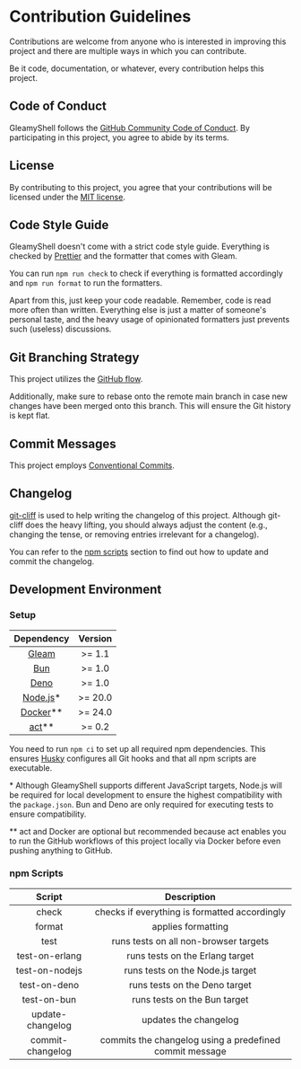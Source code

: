 # Contribution Guidelines

Contributions are welcome from anyone who is interested in improving this project and there are multiple ways in which
you can contribute.

Be it code, documentation, or whatever, every contribution helps this project.

## Code of Conduct

GleamyShell follows the
[GitHub Community Code of Conduct](https://docs.github.com/en/site-policy/github-terms/github-community-code-of-conduct).
By participating in this project, you agree to abide by its terms.

## License

By contributing to this project, you agree that your contributions will be licensed under the
[MIT license](https://github.com/patrik-kuehl/gleamyshell/blob/main/LICENSE.md).

## Code Style Guide

GleamyShell doesn't come with a strict code style guide. Everything is checked by [Prettier](https://prettier.io/) and
the formatter that comes with Gleam.

You can run `npm run check` to check if everything is formatted accordingly and `npm run format` to run the formatters.

Apart from this, just keep your code readable. Remember, code is read more often than written. Everything else is just a
matter of someone's personal taste, and the heavy usage of opinionated formatters just prevents such (useless)
discussions.

## Git Branching Strategy

This project utilizes the [GitHub flow](https://docs.github.com/en/get-started/using-github/github-flow).

Additionally, make sure to rebase onto the remote main branch in case new changes have been merged onto this branch.
This will ensure the Git history is kept flat.

## Commit Messages

This project employs [Conventional Commits](https://www.conventionalcommits.org/en/v1.0.0/).

## Changelog

[git-cliff](https://git-cliff.org/) is used to help writing the changelog of this project. Although git-cliff does the
heavy lifting, you should always adjust the content (e.g., changing the tense, or removing entries irrelevant for a
changelog).

You can refer to the [npm scripts](#npm-scripts) section to find out how to update and commit the changelog.

## Development Environment

### Setup

|              Dependency               | Version  |
| :-----------------------------------: | :------: |
|      [Gleam](https://gleam.run/)      | \>= 1.1  |
|        [Bun](https://bun.sh/)         | \>= 1.0  |
|       [Deno](https://deno.com/)       | \>= 1.0  |
|   [Node.js](https://nodejs.org/)\*    | \>= 20.0 |
| [Docker](https://www.docker.com/)\*\* | \>= 24.0 |
|   [act](https://nektosact.com/)\*\*   | \>= 0.2  |

You need to run `npm ci` to set up all required npm dependencies. This ensures
[Husky](https://typicode.github.io/husky/) configures all Git hooks and that all npm scripts are executable.

\* Although GleamyShell supports different JavaScript targets, Node.js will be required for local development to ensure
the highest compatibility with the `package.json`. Bun and Deno are only required for executing tests to ensure
compatibility.

\*\* act and Docker are optional but recommended because act enables you to run the GitHub workflows of this project
locally via Docker before even pushing anything to GitHub.

### npm Scripts

|      Script      |                       Description                       |
| :--------------: | :-----------------------------------------------------: |
|      check       |      checks if everything is formatted accordingly      |
|      format      |                   applies formatting                    |
|       test       |          runs tests on all non-browser targets          |
|  test-on-erlang  |             runs tests on the Erlang target             |
|  test-on-nodejs  |            runs tests on the Node.js target             |
|   test-on-deno   |              runs tests on the Deno target              |
|   test-on-bun    |              runs tests on the Bun target               |
| update-changelog |                  updates the changelog                  |
| commit-changelog | commits the changelog using a predefined commit message |
